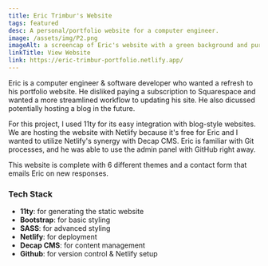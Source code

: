 ```yaml
---
title: Eric Trimbur's Website
tags: featured
desc: A personal/portfolio website for a computer engineer.
image: /assets/img/P2.png
imageAlt: a screencap of Eric's website with a green background and purple text
linkTitle: View Website
link: https://eric-trimbur-portfolio.netlify.app/
---
```


Eric is a computer engineer & software developer who wanted a refresh to his portfolio website. He disliked paying a subscription to Squarespace and wanted a more streamlined workflow to updating his site. He also dicussed potentially hosting a blog in the future.

For this project, I used 11ty for its easy integration with blog-style websites. We are hosting the website with Netlify because it's free for Eric and I wanted to utilize Netlify's synergy with Decap CMS. Eric is familiar with Git processes, and he was able to use the admin panel with GitHub right away.

This website is complete with 6 different themes and a contact form that emails Eric on new responses.

### Tech Stack

- **11ty**: for generating the static website
- **Bootstrap**: for basic styling
- **SASS**: for advanced styling
- **Netlify**: for deployment
- **Decap CMS**: for content management
- **Github**: for version control & Netlify setup
